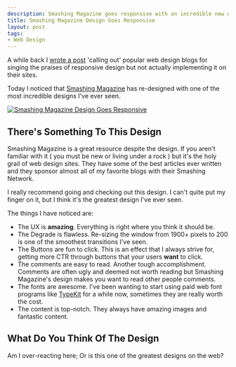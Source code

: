 ```yaml
---  
description: Smashing Magazine goes responsive with an incredible new design. Find out what's so great about there new design and tell us what you like.
title: Smashing Magazine Design Goes Responsive
layout: post
tags: 
- Web Design
---
```

A while back I <a title="Responsive Web Design – Praised But Unused" href="http://www.insitedesignlab.com/responsive-web-design-praised-but-unused/">wrote a post</a> 'calling out' popular web design blogs for singing the praises of responsive design but not actually implementing it on their sites.

Today I noticed that <a href="http://www.smashingmagazine.com/">Smashing Magazine</a> has re-designed with one of the most incredible designs I've ever seen.

<div class="img-wrap"><a href="http://www.smashingmagazine.com/"><img class="alignnone size-full wp-image-2008" title="smashing_magazine_responsive_design_insite" src="{{ site.url }}/images/smashing_magazine_responsive_design_insite.jpg" alt="Smashing Magazine Design Goes Responsive" /></a></div>

## There's Something To This Design

Smashing Magazine is a great resource despite the design. If you aren't familiar with it ( you must be new or living under a rock ) but it's the holy grail of web design sites. They have some of the best articles ever written and they sponsor almost all of my favorite blogs with their Smashing Network.

I really recommend going and checking out this design. I can't quite put my finger on it, but I think it's the greatest design I've ever seen.

The things I have noticed are:

+ The UX is **amazing**. Everything is right where you think it should be.
+ The Degrade is flawless. Re-sizing the window from 1900+ pixels to 200 is one of the smoothest transitions I've seen.
+ The Buttons are fun to click. This is an effect that I always strive for, getting more CTR through buttons that your users **want** to click.
+ The comments are easy to read. Another tough accomplishment. Comments are often ugly and deemed not worth reading but Smashing Magazine's design makes you want to read other people comments.
+ The fonts are awesome. I've been wanting to start using paid web font programs like <a href="https://typekit.com/">TypeKit</a> for a while now, sometimes they are really worth the cost.
+ The content is top-notch. They always have amazing images and fantastic content.

## What Do You Think Of The Design

Am I over-reacting here; Or is this one of the greatest designs on the web?